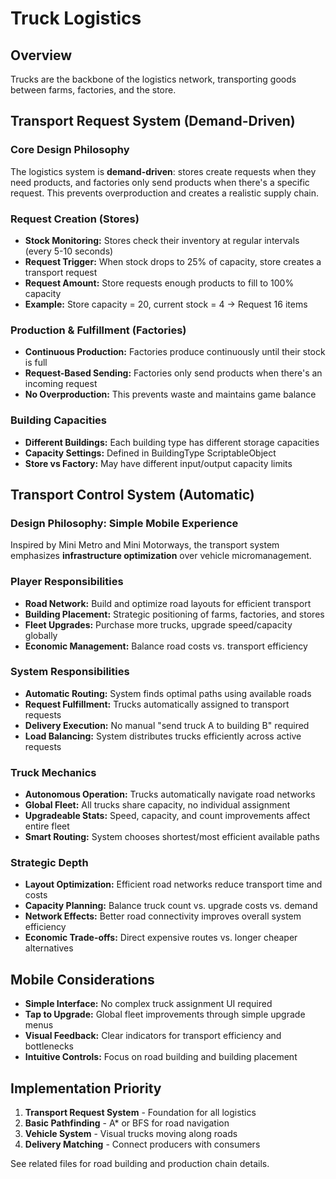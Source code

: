 # Truck Logistics

## Overview
Trucks are the backbone of the logistics network, transporting goods between farms, factories, and the store.

## Transport Request System (Demand-Driven)

### Core Design Philosophy
The logistics system is **demand-driven**: stores create requests when they need products, and factories only send products when there's a specific request. This prevents overproduction and creates a realistic supply chain.

### Request Creation (Stores)
- **Stock Monitoring:** Stores check their inventory at regular intervals (every 5-10 seconds)
- **Request Trigger:** When stock drops to 25% of capacity, store creates a transport request
- **Request Amount:** Store requests enough products to fill to 100% capacity
- **Example:** Store capacity = 20, current stock = 4 → Request 16 items

### Production & Fulfillment (Factories)
- **Continuous Production:** Factories produce continuously until their stock is full
- **Request-Based Sending:** Factories only send products when there's an incoming request
- **No Overproduction:** This prevents waste and maintains game balance

### Building Capacities
- **Different Buildings:** Each building type has different storage capacities
- **Capacity Settings:** Defined in BuildingType ScriptableObject
- **Store vs Factory:** May have different input/output capacity limits

## Transport Control System (Automatic)

### Design Philosophy: Simple Mobile Experience
Inspired by Mini Metro and Mini Motorways, the transport system emphasizes **infrastructure optimization** over vehicle micromanagement.

### Player Responsibilities
- **Road Network:** Build and optimize road layouts for efficient transport
- **Building Placement:** Strategic positioning of farms, factories, and stores
- **Fleet Upgrades:** Purchase more trucks, upgrade speed/capacity globally
- **Economic Management:** Balance road costs vs. transport efficiency

### System Responsibilities
- **Automatic Routing:** System finds optimal paths using available roads
- **Request Fulfillment:** Trucks automatically assigned to transport requests
- **Delivery Execution:** No manual "send truck A to building B" required
- **Load Balancing:** System distributes trucks efficiently across active requests

### Truck Mechanics
- **Autonomous Operation:** Trucks automatically navigate road networks
- **Global Fleet:** All trucks share capacity, no individual assignment
- **Upgradeable Stats:** Speed, capacity, and count improvements affect entire fleet
- **Smart Routing:** System chooses shortest/most efficient available paths

### Strategic Depth
- **Layout Optimization:** Efficient road networks reduce transport time and costs
- **Capacity Planning:** Balance truck count vs. upgrade costs vs. demand
- **Network Effects:** Better road connectivity improves overall system efficiency
- **Economic Trade-offs:** Direct expensive routes vs. longer cheaper alternatives

## Mobile Considerations
- **Simple Interface:** No complex truck assignment UI required
- **Tap to Upgrade:** Global fleet improvements through simple upgrade menus
- **Visual Feedback:** Clear indicators for transport efficiency and bottlenecks
- **Intuitive Controls:** Focus on road building and building placement

## Implementation Priority
1. **Transport Request System** - Foundation for all logistics
2. **Basic Pathfinding** - A* or BFS for road navigation
3. **Vehicle System** - Visual trucks moving along roads
4. **Delivery Matching** - Connect producers with consumers

See related files for road building and production chain details. 